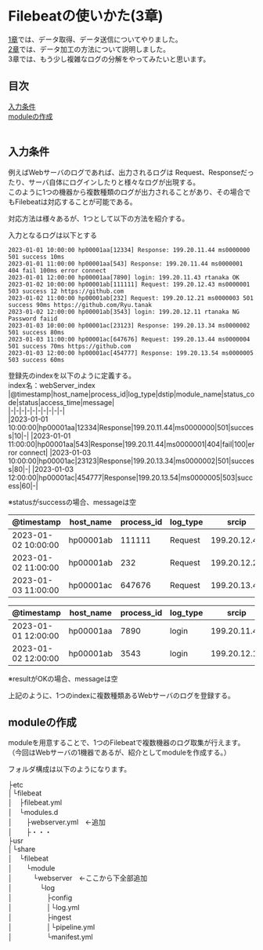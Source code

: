 # Filebeatの使いかた(3章)  

[1章](https://github.com/RyuTanak/How-To-Filebeat-1)では、データ取得、データ送信についてやりました。  
[2章](https://github.com/RyuTanak/How-To-Filebeat-2)では、データ加工の方法について説明しました。  
3章では、もう少し複雑なログの分解をやってみたいと思います。  

## 目次  
[入力条件](#content1)  
[moduleの作成](#content2)  
[](#content3)  
[](#content4)  

<h2 id="content1">入力条件</h2>  

例えばWebサーバのログであれば、出力されるログは
Request、Responseだったり、サーバ自体にログインしたりと様々なログが出現する。  
このように1つの機器から複数種類のログが出力されることがあり、その場合でもFilebeatは対応することが可能である。  

対応方法は様々あるが、1つとして以下の方法を紹介する。  

入力となるログは以下とする
```  
2023-01-01 10:00:00 hp00001aa[12334] Response: 199.20.11.44 ms0000000 501 success 10ms  
2023-01-01 11:00:00 hp00001aa[543] Response: 199.20.11.44 ms0000001 404 fail 100ms error connect  
2023-01-01 12:00:00 hp00001aa[7890] login: 199.20.11.43 rtanaka OK
2023-01-02 10:00:00 hp00001ab[111111] Request: 199.20.12.43 ms0000001 503 success 12 https://github.com
2023-01-02 11:00:00 hp00001ab[232] Request: 199.20.12.21 ms0000003 501 success 90ms https://github.com/Ryu.tanak
2023-01-02 12:00:00 hp00001ab[3543] login: 199.20.12.11 rtanaka NG Password faiid
2023-01-03 10:00:00 hp00001ac[23123] Response: 199.20.13.34 ms0000002 501 success 80ms
2023-01-03 11:00:00 hp00001ac[647676] Request: 199.20.13.44 ms0000004 501 success 70ms https://github.com
2023-01-03 12:00:00 hp00001ac[454777] Response: 199.20.13.54 ms0000005 503 success 60ms  
```

登録先のindexを以下のように定義する。  
index名：webServer_index  
|@timestamp|host_name|process_id|log_type|dstip|module_name|status_code|status|access_time|message|  
|-|-|-|-|-|-|-|-|-|-|  
|2023-01-01 10:00:00|hp00001aa|12334|Response|199.20.11.44|ms0000000|501|success|10|-|
|2023-01-01 11:00:00|hp00001aa|543|Response|199.20.11.44|ms0000001|404|fail|100|error connect|
|2023-01-03 10:00:00|hp00001ac|23123|Response|199.20.13.34|ms0000002|501|success|80|-|
|2023-01-03 12:00:00|hp00001ac|454777|Response|199.20.13.54|ms0000005|503|success|60|-|  

※statusがsuccessの場合、messageは空  

|@timestamp|host_name|process_id|log_type|srcip|module_name|status_code|status|access_time|message|  
|-|-|-|-|-|-|-|-|-|-|  
|2023-01-02 10:00:00|hp00001ab|111111|Request|199.20.12.43|ms0000001|503|success|12|https://github.com|
|2023-01-02 11:00:00|hp00001ab|232|Request|199.20.12.21|ms0000003|501|success|90|https://github.com/Ryu.tanak|
|2023-01-03 11:00:00|hp00001ac|647676|Request|199.20.13.44|ms0000004|501|success|70|https://github.com|

|@timestamp|host_name|process_id|log_type|srcip|login_name|result|message|
|-|-|-|-|-|-|-|-|
|2023-01-01 12:00:00|hp00001aa|7890|login|199.20.11.43|rtanaka|OK|-|
|2023-01-02 12:00:00|hp00001ab|3543|login|199.20.12.11|rtanaka|NG|Password faiid|

※resultがOKの場合、messageは空  

上記のように、1つのindexに複数種類あるWebサーバのログを登録する。  

<h2 id="content2">moduleの作成</h2>  

moduleを用意することで、1つのFilebeatで複数機器のログ取集が行えます。  
（今回はWebサーバの1機器であるが、紹介としてmoduleを作成する。）  

フォルダ構成は以下のようになります。  

├etc  
│└filebeat  
│　├filebeat.yml  
│　└modules.d  
│　　├webserver.yml　←追加  
│　　├・・・  
├usr  
│└share  
│　└filebeat  
│　　└module  
│　　　└webserver　←ここから下全部追加  
│　　　　└log  
│　　　　　├config  
│　　　　　│└log.yml  
│　　　　　├ingest  
│　　　　　│└pipeline.yml  
│　　　　　└manifest.yml  

